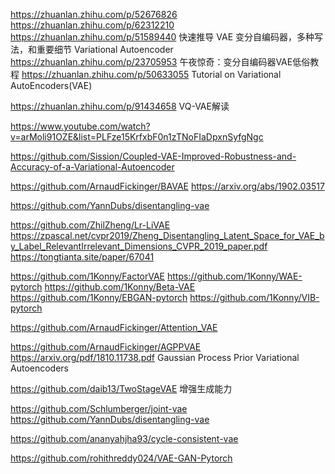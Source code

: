 https://zhuanlan.zhihu.com/p/52676826
https://zhuanlan.zhihu.com/p/62312210
https://zhuanlan.zhihu.com/p/51589440 快速推导 VAE 变分自编码器，多种写法，和重要细节 Variational Autoencoder
https://zhuanlan.zhihu.com/p/23705953  午夜惊奇：变分自编码器VAE低俗教程
https://zhuanlan.zhihu.com/p/50633055 Tutorial on Variational AutoEncoders(VAE)

https://zhuanlan.zhihu.com/p/91434658 VQ-VAE解读


https://www.youtube.com/watch?v=arMoli91OZE&list=PLFze15KrfxbF0n1zTNoFIaDpxnSyfgNgc 




https://github.com/Sission/Coupled-VAE-Improved-Robustness-and-Accuracy-of-a-Variational-Autoencoder

https://github.com/ArnaudFickinger/BAVAE
https://arxiv.org/abs/1902.03517


https://github.com/YannDubs/disentangling-vae 

https://github.com/ZhilZheng/Lr-LiVAE
https://zpascal.net/cvpr2019/Zheng_Disentangling_Latent_Space_for_VAE_by_Label_RelevantIrrelevant_Dimensions_CVPR_2019_paper.pdf
https://tongtianta.site/paper/67041

https://github.com/1Konny/FactorVAE
https://github.com/1Konny/WAE-pytorch
https://github.com/1Konny/Beta-VAE
https://github.com/1Konny/EBGAN-pytorch
https://github.com/1Konny/VIB-pytorch


https://github.com/ArnaudFickinger/Attention_VAE


https://github.com/ArnaudFickinger/AGPPVAE
https://arxiv.org/pdf/1810.11738.pdf Gaussian Process Prior Variational Autoencoders



https://github.com/daib13/TwoStageVAE  增强生成能力


https://github.com/Schlumberger/joint-vae
https://github.com/YannDubs/disentangling-vae

https://github.com/ananyahjha93/cycle-consistent-vae


https://github.com/rohithreddy024/VAE-GAN-Pytorch
